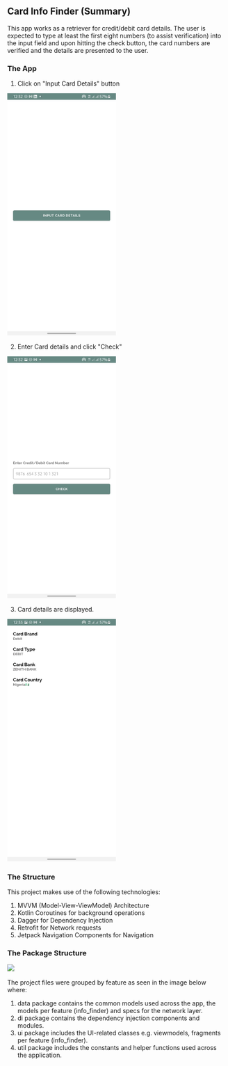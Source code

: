 ## Card Info Finder (Summary)

This app works as a retriever for credit/debit card details. The user is expected to type at least
the first eight numbers (to assist verification) into the input field and upon hitting the check
button, the card numbers are verified and the details are presented to the user.

### The App

1. Click on "Input Card Details" button

<img src="https://github.com/OlaoreFouad/card-info-finder/blob/main/shots/input_card_details.jpeg" width="250" />   

2. Enter Card details and click "Check"

<img src="https://github.com/OlaoreFouad/card-info-finder/blob/main/shots/enter_credit_card_number.jpeg" width="250" />   

3. Card details are displayed.

<img src="https://github.com/OlaoreFouad/card-info-finder/blob/main/shots/card_details_page.jpeg" width="250" />   


### The Structure

This project makes use of the following technologies:

1. MVVM (Model-View-ViewModel) Architecture
2. Kotlin Coroutines for background operations
3. Dagger for Dependency Injection
4. Retrofit for Network requests
5. Jetpack Navigation Components for Navigation

### The Package Structure

<img src="https://github.com/OlaoreFouad/card-info-finder/blob/main/shots/package_structure.jpeg" width="250" />   


The project files were grouped by feature as seen in the image below where:

1. data package contains the common models used across the app, the models per feature (info_finder) 
   and specs for the network layer.
2. di package contains the dependency injection components and modules.
3. ui package includes the UI-related classes e.g. viewmodels, fragments per feature (info_finder).
4. util package includes the constants and helper functions used across the application.